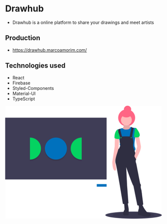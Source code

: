 # Drawhub

- Drawhub is a online platform to share your drawings and meet artists

## Production

- https://drawhub.marcoamorim.com/

## Technologies used

- React
- Firebase
- Styled-Components
- Material-UI
- TypeScript

<div style="text-align:center;">
  <img src="https://raw.githubusercontent.com/marco-amorim/drawhub/master/src/assets/images/landing.svg">
</div>
